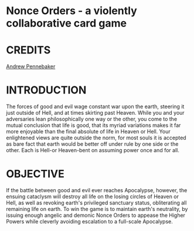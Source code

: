 # Nonce Orders - a violently collaborative card game

# CREDITS

[Andrew Pennebaker](andrew.pennebaker@gmail.com)

# INTRODUCTION

The forces of good and evil wage constant war upon the earth, steering it just outside of Hell, and at times skirting past Heaven. While you and your adversaries lean philosophically one way or the other, you come to the mutual conclusion that life is good, that its myriad variations makes it far more enjoyable than the final absolute of life in Heaven or Hell. Your enlightened views are quite outside the norm, for most souls it is accepted as bare fact that earth would be better off under rule by one side or the other. Each is Hell-or Heaven-bent on assuming power once and for all.

# OBJECTIVE

If the battle between good and evil ever reaches Apocalypse, however, the ensuing cataclysm will destroy all life on the losing circles of Heaven or Hell, as well as revoking earth's privileged sanctuary status, obliterating all remaining life on earth. To win the game is to maintain earth's neutrality, by issuing enough angelic and demonic Nonce Orders to appease the Higher Powers while cleverly avoiding escalation to a full-scale Apocalypse.
